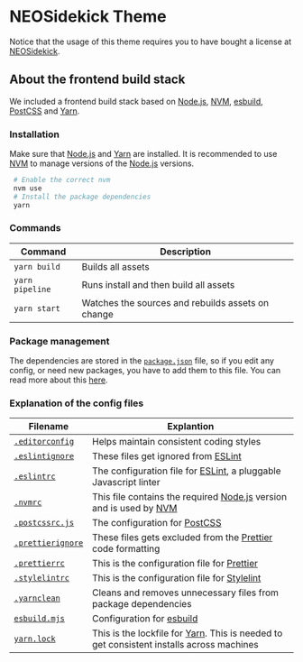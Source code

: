 # NEOSidekick Theme

Notice that the usage of this theme requires you to have bought a license at [NEOSidekick].

## About the frontend build stack

We included a frontend build stack based on [Node.js], [NVM], [esbuild], [PostCSS] and [Yarn].

### Installation

Make sure that [Node.js] and [Yarn] are installed. It is recommended to use [NVM] to manage versions of the [Node.js] versions.

```bash
 # Enable the correct nvm
 nvm use
 # Install the package dependencies
 yarn
```

### Commands

| Command         | Description                                       |
| --------------- | ------------------------------------------------- |
| `yarn build`    | Builds all assets                                 |
| `yarn pipeline` | Runs install and then build all assets            |
| `yarn start`    | Watches the sources and rebuilds assets on change |

### Package management

The dependencies are stored in the [`package.json`] file, so if you edit any config, or need new packages, you have to add them to this file. You can read more about
this [here](https://nodejs.dev/the-package-json-guide).

### Explanation of the config files

| Filename            | Explantion                                                                                 |
| ------------------- | ------------------------------------------------------------------------------------------ |
| [`.editorconfig`]   | Helps maintain consistent coding styles                                                    |
| [`.eslintignore`]   | These files get ignored from [ESLint]                                                      |
| [`.eslintrc`]       | The configuration file for [ESLint], a pluggable Javascript linter                         |
| [`.nvmrc`]          | This file contains the required [Node.js] version and is used by [NVM]                     |
| [`.postcssrc.js`]   | The configuration for [PostCSS]                                                            |
| [`.prettierignore`] | These files gets excluded from the [Prettier] code formatting                              |
| [`.prettierrc`]     | This is the configuration file for [Prettier]                                              |
| [`.stylelintrc`]    | This is the configuration file for [Stylelint]                                             |
| [`.yarnclean`]      | Cleans and removes unnecessary files from package dependencies                             |
| [`esbuild.mjs`]     | Configuration for [esbuild]                                                                |
| [`yarn.lock`]       | This is the lockfile for [Yarn]. This is needed to get consistent installs across machines |

[NEOSidekick]: https://neosidekick.com
[node.js]: https://nodejs.org
[nvm]: https://github.com/nvm-sh/nvm#readme
[esbuild]: https://esbuild.github.io
[yarn]: https://yarnpkg.com
[postcss]: https://postcss.org
[eslint]: https://eslint.org
[prettier]: https://prettier.io
[stylelint]: https://stylelint.io
[`package.json`]: package.json
[`.editorconfig`]: .editorconfig
[`.eslintignore`]: .eslintignore
[`.eslintrc`]: .eslintrc
[`.nvmrc`]: .nvmrc
[`.postcssrc.js`]: .postcssrc.js
[`.prettierignore`]: .prettierignore
[`.prettierrc`]: .prettierrc
[`.stylelintrc`]: .stylelintrc
[`.yarnclean`]: .yarnclean
[`esbuild.mjs`]: esbuild.mjs
[`yarn.lock`]: yarn.lock
